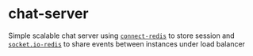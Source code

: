 # chat-server
Simple scalable chat server using [`connect-redis`](https://github.com/tj/connect-redis) to store session and [`socket.io-redis`](https://github.com/socketio/socket.io-redis) to share events between instances under load balancer